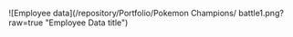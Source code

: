 ![Employee data](/repository/Portfolio/Pokemon Champions/ battle1.png?raw=true "Employee Data title")
